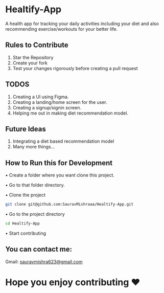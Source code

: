 # Healtify-App
A health app for tracking your daily activities including your diet and also recommending exercise/workouts for your better life.


## Rules to Contribute
1. Star the Repository
2. Create your fork
3. Test your changes rigorously before creating a pull request

## TODOS
1. Creating a UI using Figma.
2. Creating a landing/home screen for the user.
3. Creating a signup/signin screen.
4. Helping me out in making diet recommendation model.

## Future Ideas
1. Integrating a diet based recommendation model
2. Many more things...

## How to Run this for Development
• Create a folder where you want clone this project.

• Go to that folder directory.

• Clone the project

```bash
git clone git@github.com:SauravMishraaa/Healtify-App.git
```
• Go to the project directory

```bash
cd Healtify-App
```
• Start contributing 

## You can contact me:

Gmail: sauravmishra623@gmail.com


# Hope you enjoy contributing ❤️
